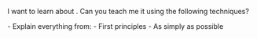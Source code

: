I want to learn about <topic>. Can you teach me it using the following techniques?

<techniques>
 - Explain everything from:
   - First principles
   - As simply as possible
</techniques>
